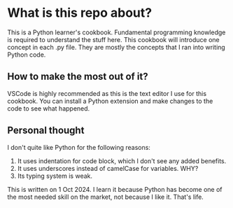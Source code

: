# What is this repo about?
This is a Python learner's cookbook. Fundamental programming knowledge is required to understand the stuff here. This cookbook will introduce one concept in each .py file. They are mostly the concepts that I ran into writing Python code.

## How to make the most out of it?
VSCode is highly recommended as this is the text editor I use for this cookbook.
You can install a Python extension and make changes to the code to see what happened.

## Personal thought
I don't quite like Python for the following reasons:
1. It uses indentation for code block, which I don't see any added benefits.
2. It uses underscores instead of camelCase for variables. WHY?
3. Its typing system is weak.

This is written on 1 Oct 2024. I learn it because Python has become one of the most needed skill on the market, not because I like it. That's life.
